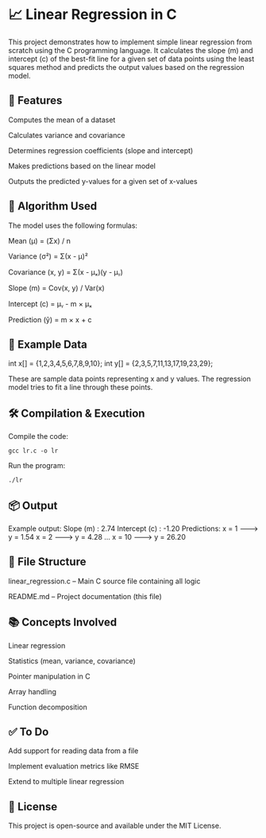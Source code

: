# 📈 Linear Regression in C
This project demonstrates how to implement simple linear regression from scratch using the C programming language. It calculates the slope (m) and intercept (c) of the best-fit line for a given set of data points using the least squares method and predicts the output values based on the regression model.

## 🚀 Features


Computes the mean of a dataset


Calculates variance and covariance


Determines regression coefficients (slope and intercept)


Makes predictions based on the linear model


Outputs the predicted y-values for a given set of x-values



## 🧠 Algorithm Used
The model uses the following formulas:


Mean (μ) = (Σx) / n


Variance (σ²) = Σ(x - μ)²


Covariance (x, y) = Σ(x - μₓ)(y - μᵧ)


Slope (m) = Cov(x, y) / Var(x)


Intercept (c) = μᵧ - m × μₓ


Prediction (ŷ) = m × x + c



## 🧪 Example Data
int x[] = {1,2,3,4,5,6,7,8,9,10};
int y[] = {2,3,5,7,11,13,17,19,23,29};

These are sample data points representing x and y values. The regression model tries to fit a line through these points.

## 🛠️ Compilation &amp; Execution


Compile the code:

```
gcc lr.c -o lr
```


Run the program:

```
./lr
```

## 📦 Output
Example output:
Slope (m) : 2.74
Intercept (c) : -1.20
Predictions:
x = 1 ---&gt; y = 1.54
x = 2 ---&gt; y = 4.28
...
x = 10 ---&gt; y = 26.20


## 📂 File Structure


linear_regression.c – Main C source file containing all logic


README.md – Project documentation (this file)



## 📚 Concepts Involved


Linear regression


Statistics (mean, variance, covariance)


Pointer manipulation in C


Array handling


Function decomposition



## ✅ To Do


 Add support for reading data from a file


 Implement evaluation metrics like RMSE


 Extend to multiple linear regression



## 📄 License
This project is open-source and available under the MIT License.
